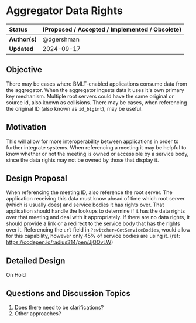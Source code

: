 # Aggregator Data Rights

| Status        | (Proposed / Accepted / Implemented / Obsolete)       |
:-------------- |:---------------------------------------------------- |
| **Author(s)** | @dgershman  |
| **Updated**   | 2024-09-17                                        |

## Objective

There may be cases where BMLT-enabled applications consume data from the aggregator.  When the aggregator ingests data it uses it's own primary key mechanism.  Multiple root servers could have the same original or source id, also known as collisions.  There may be cases, when referencing the original ID (also known as `id_bigint`), may be useful.  

## Motivation

This will allow for more interoperability between applications in order to further integrate systems.  When referencing a meeting it may be helpful to know whether or not the meeting is owned or accessible by a service body, since the data rights may not be owned by those that display it.  

## Design Proposal

When referencing the meeting ID, also reference the root server.  The application receiving this data must know ahead of time which root server (which is usually does) and service bodies it has rights over.  That application should handle the lookups to determine if it has the data rights over that meeting and deal with it appropriately.  If there are no data rights, it should provide a link or a redirect to the service body that has the rights over it.  Referencing the `url` field in `?switcher=GetServiceBodies`, would allow for this capability, however only 45% of service bodies are using it.  (ref: https://codepen.io/radius314/pen/JjQQvLW)

## Detailed Design

On Hold

## Questions and Discussion Topics

1. Does there need to be clarifications?
2. Other approaches?